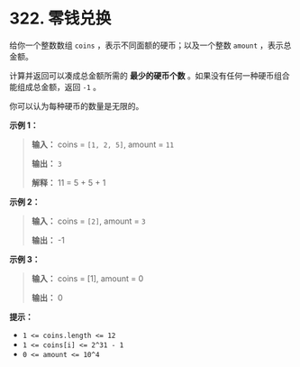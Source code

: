 # 322. 零钱兑换

给你一个整数数组 `coins` ，表示不同面额的硬币；以及一个整数 `amount` ，表示总金额。

计算并返回可以凑成总金额所需的 **最少的硬币个数**  。如果没有任何一种硬币组合能组成总金额，返回 `-1` 。

你可以认为每种硬币的数量是无限的。

**示例 1：**

> **输入：** coins = `[1, 2, 5]`, amount = `11`
>
> **输出：** `3`
>
> **解释：** 11 = 5 \+ 5 \+ 1

**示例 2：**

> **输入：** coins = `[2]`, amount = `3`
>
> **输出：** \-1

**示例 3：**

> **输入：** coins = \[1], amount = 0
>
> **输出：** 0

**提示：**

* `1 <= coins.length <= 12`
* `1 <= coins[i] <= 2^31 - 1`
* `0 <= amount <= 10^4`